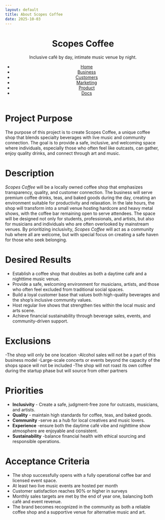```yaml
---
layout: default
title: About Scopes Coffee
date: 2025-10-03
---
```


<header class="site-header container">
  <h1>Scopes Coffee</h1>
  <p>Inclusive café by day, intimate music venue by night.</p>
  <nav class="topnav" aria-label="Main">
    <ul>
      <li><a href="/tour-managing/index.html">Home</a></li>
      <li><a href="/tour-managing/#business">Business</a></li>
      <li><a href="/tour-managing/#customers">Customers</a></li>
      <li><a href="/tour-managing/#marketing">Marketing</a></li>
      <li><a href="/tour-managing/#product">Product</a></li>
      <li><a href="/tour-managing/#docs">Docs</a></li>
    </ul>
  </nav>
</header>

# Project Purpose 
The purpose of this project is to create Scopes Coffee, a unique coffee shop that blends specialty beverages with live music and community connection. The goal is to provide a safe, inclusive, and welcoming space where individuals, especially those who often feel like outcasts, can gather, enjoy quality drinks, and connect through art and music.

# Description
_Scopes Coffee_ will be a locally owned coffee shop that emphasizes transparency, quality, and customer connection. The business will serve premium coffee drinks, teas, and baked goods during the day, creating an environment suitable for productivity and relaxation. In the late hours, the shop will transform into a small venue hosting hardcore and heavy metal shows, with the coffee bar remaining open to serve attendees. The space will be designed not only for students, professionals, and artists, but also for musicians and individuals who are often overlooked by mainstream venues. By prioritizing inclusivity, _Scopes Coffee_ will act as a community hub where all are welcome, but with special focus on creating a safe haven for those who seek belonging. 

# Desired Results
- Establish a coffee shop that doubles as both a daytime café and a nighttime music venue.
- Provide a safe, welcoming environment for musicians, artists, and those who often feel excluded from traditional social spaces.
- Build a loyal customer base that values both high-quality beverages and the shop’s inclusive community values.
- Host regular live shows that strengthen ties within the local music and arts scene.
- Achieve financial sustainability through beverage sales, events, and community-driven support.

# Exclusions
-The shop will only be one location
-Alcohol sales will not be a part of this business model 
-Large-scale concerts or events beyond the capacity of the shops space will not be included 
-The shop will not roast its own coffee during the startup phase but will source from other partners 

# Priorities 
- **Inclusivity** - Create a safe, judgment-free zone for outcasts, musicians, and artists.
- **Quality** - maintain high standards for coffee, teas, and baked goods.
- **Community** -serve as a hub for local creatives and music lovers.
- **Experience** -ensure both the daytime café vibe and nighttime show atmosphere are enjoyable and consistent.
- **Sustainability** -balance financial health with ethical sourcing and responsible operations.

# Acceptance Criteria
- The shop successfully opens with a fully operational coffee bar and licensed event space.
- At least two live music events are hosted per month
- Customer satisfaction reaches 90% or higher in surveys
- Monthly sales targets are met by the end of year one, balancing both café and event revenue.
- The brand becomes recognized in the community as both a reliable coffee shop and a supportive venue for alternative music and art.
